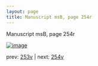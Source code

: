 ```yaml
---
layout: page
title: Manuscript msB, page 254r
---
```


Manuscript msB, page 254r

[![image](http://www.homermultitext.org/iipsrv?OBJ=IIP,1.0&FIF=/project/homer/pyramidal/deepzoom/hmt/vbbifolio/pending/vb_253v_254r.tif&WID=100&CVT=JPEG)](http://www.homermultitext.org/ict2/?urn=urn:cite2:hmt:vbbifolio.pending:vb_253v_254r)

prev:  [253v](../253v) | next:  [254v](../254v)

